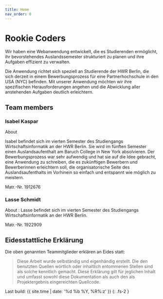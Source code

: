 ```yaml
---
title: Home
nav_order: 0
---
```


# Rookie Coders
Wir haben eine Webanwendung entwickelt, die es Studierenden ermöglicht, ihr bevorstehendes Auslandssemester strukturiert zu planen und ihre Aufgaben effizient zu verwalten.

Die Anwendung richtet sich speziell an Studierende der HWR Berlin, die sich derzeit in einem Bewerbungsprozess für eine Partnerhochschule in den USA (NYC) befinden. Mit unserer Anwendung möchten wir ihre spezifischen Herausforderungen angehen und die Abwicklung aller anstehenden Aufgaben deutlich erleichtern.

## Team members

### Isabel Kaspar

About

Isabel befindet sich im vierten Semester des Studiengangs Wirtschaftsinformatik an der HWR Berlin. Sie wird im fünften Semester einen Auslandsaufenthalt am Baruch College in New York absolvieren. Der Bewerbungsprozess war sehr aufwendig und hat sie auf die Idee gebracht, eine Anwendung zu schreiben, die es zukünftigen Bewerbern und Bewerberinnen erleichtern soll, die organisatorische Seite des Auslandsaufenthalts im Vorhinein so einfach und entspannt wie möglich zu meistern.

Matr.-Nr.
1912676

### Lasse Schmidt

About :
Lasse befindet sich im vierten Semester des Studiengangs Wirtschaftsinformatik an der HWR Berlin.

Matr.-Nr.
1922909

## Eidesstattliche Erklärung

Die oben genannten Teammitglieder erklären an Eides statt:

> Diese Arbeit wurde selbständig und eigenhändig erstellt. Die den benutzten Quellen wörtlich oder inhaltlich entommenen Stellen sind als solche kenntlich gemacht. Diese Erklärung gilt für jeglichen Inhalt und umfasst sowohl diese Dokumentation als auch den als Projektergebnis eingereichten Quellcode.

Last build: {{ site.time | date: '%d %b %Y, %R%:z' }}
{: .fs-2 }